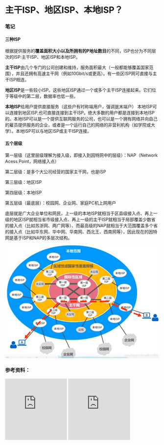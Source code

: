 # 主干ISP、地区ISP、本地ISP？

### 笔记

#### 三种ISP

根据提供服务的**覆盖面积大小以及所拥有的P地址数目**的不同，ISP也分为不同层次的ISP:主干ISP、地区ISP和本地ISP。

**主干ISP**由几个专门的公司创建和维持，服务面积最大（一般都能够覆盖国家范围），并且还拥有高速主干网（例如10Gbit/s或更高）。有一些区ISP网可直接与主干ISP相连。

**地区ISP**是一些较小ISP。这些地区ISP通过一个或多个主干ISP连接起来。它们位于等级中的第二层，数据率也低一些。

**本地ISP**给用户提供直接服务（这些户有时称端用户，强调是末端户） 本地ISP可以连接到地区ISP,也可直接连接到主干ISP。绝大多数的用户都是连接到本地ISP的。本地ISP可以是一个提供互联网服务的公司，也可以是一个拥有网络并向自己的雇员提供服务的企业，或者是一个运行自己的网络的非营利机构（如学院或大学）。本地ISP可以与地区ISP或主干ISP连接。



#### 五个层级

第一层级（这里层级理解为接入级，即接入到因特网中的层级）：NAP（Network Acess Point，网络接入点）

第二层级：是多个大公司经营的国家主干网，也是ISP

第三层级：地区ISP

第四层级：本地ISP

第五层级（最底层）：校园网、企业网、家庭PC机上网用户

底层就是广大企业单位和网民，上一级的本地ISP就相当于区县级接入点、再上一级的地区ISP就相当省市级接入点、再上一级的主干ISP就相当于局部覆盖少数省的接入点（比如苏浙网、两广网等）、而最高级的NAP就相当于大范围覆盖多个省的接入点（比如华东网、华中网、华南网、西北王、西南网等），因此现在的因特网是基于ISP和NAP的多层次结构。

<img src="./resources/ISP.png" alt="ded65df2046a436bb509f1538e28e52a" style="zoom:75%;" />



### 参考资料：

 <iframe  
 height=200 
 width=40% 
 src="https://blog.csdn.net/irxlinpw/article/details/10963955"  
 frameborder=0  
 allowfullscreen>
 </iframe>

<iframe  
 height=200 
 width=40% 
 src="https://blog.csdn.net/myx666/article/details/119540312"  
 frameborder=0  
 allowfullscreen>
 </iframe>

